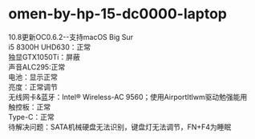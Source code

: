 # omen-by-hp-15-dc0000-laptop
10.8更新OC0.6.2--支持macOS Big Sur  
i5 8300H  UHD630：正常  
独显GTX1050Ti：屏蔽  
声音ALC295:正常  
电池：显示正常  
亮度：正常调节  
无线网卡&蓝牙：Intel® Wireless-AC 9560；使用AirportItlwm驱动勉强能用  
触控板：正常  
Type-C：正常  
待解决问题：SATA机械硬盘无法识别，键盘灯无法调节，FN+F4为睡眠  
